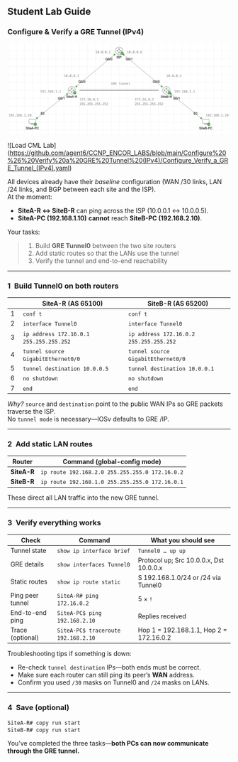 ## Student Lab Guide  
### Configure & Verify a GRE Tunnel (IPv4)

![image](https://github.com/agent6/CCNP_ENCOR_LABS/blob/main/Configure%20%26%20Verify%20a%20GRE%20Tunnel%20(IPv4)/Configure%20%26%20Verify%20a%20GRE%20Tunnel%20-%20Diagram.png)

![Load CML Lab] (https://github.com/agent6/CCNP_ENCOR_LABS/blob/main/Configure%20%26%20Verify%20a%20GRE%20Tunnel%20(IPv4)/Configure_Verify_a_GRE_Tunnel_(IPv4).yaml)

All devices already have their *baseline* configuration (WAN /30 links, LAN /24 links, and BGP between each site and the ISP).  
At the moment:

* **SiteA-R ↔ SiteB-R** can ping across the ISP (10.0.0.1 ↔ 10.0.0.5).  
* **SiteA-PC (192.168.1.10)** **cannot** reach **SiteB-PC (192.168.2.10)**.

Your tasks:

> 1. Build **GRE Tunnel0** between the two site routers  
> 2. Add static routes so that the LANs use the tunnel  
> 3. Verify the tunnel and end-to-end reachability  

---

### 1 Build Tunnel0 on both routers

|  | **SiteA-R (AS 65100)** | **SiteB-R (AS 65200)** |
|---|---|---|
| 1 | `conf t` | `conf t` |
| 2 | `interface Tunnel0` | `interface Tunnel0` |
| 3 | `ip address 172.16.0.1 255.255.255.252` | `ip address 172.16.0.2 255.255.255.252` |
| 4 | `tunnel source GigabitEthernet0/0` | `tunnel source GigabitEthernet0/0` |
| 5 | `tunnel destination 10.0.0.5` | `tunnel destination 10.0.0.1` |
| 6 | `no shutdown` | `no shutdown` |
| 7 | `end` | `end` |

*Why?* `source` and `destination` point to the public WAN IPs so GRE packets traverse the ISP.  
No `tunnel mode` is necessary—IOSv defaults to GRE /IP.

---

### 2 Add static LAN routes

| Router | Command (global-config mode) |
|--------|-----------------------------|
| **SiteA-R** | `ip route 192.168.2.0 255.255.255.0 172.16.0.2` |
| **SiteB-R** | `ip route 192.168.1.0 255.255.255.0 172.16.0.1` |

These direct all LAN traffic into the new GRE tunnel.

---

### 3 Verify everything works

| Check | Command | What you should see |
|-------|---------|---------------------|
| Tunnel state | `show ip interface brief` | `Tunnel0 … up up` |
| GRE details | `show interfaces Tunnel0` | Protocol up; Src 10.0.0.x, Dst 10.0.0.x |
| Static routes | `show ip route static` | S 192.168.1.0/24 or /24 via Tunnel0 |
| Ping peer tunnel | `SiteA-R# ping 172.16.0.2` | 5 × `!` |
| End-to-end ping | `SiteA-PC$ ping 192.168.2.10` | Replies received |
| Trace (optional) | `SiteA-PC$ traceroute 192.168.2.10` | Hop 1 = 192.168.1.1, Hop 2 = 172.16.0.2 |

Troubleshooting tips if something is down:

* Re-check `tunnel destination` IPs—both ends must be correct.  
* Make sure each router can still ping its peer’s **WAN** address.  
* Confirm you used `/30` masks on Tunnel0 and `/24` masks on LANs.

---

### 4 Save (optional)

```plaintext
SiteA-R# copy run start
SiteB-R# copy run start
```

You’ve completed the three tasks—**both PCs can now communicate through the GRE tunnel.**
